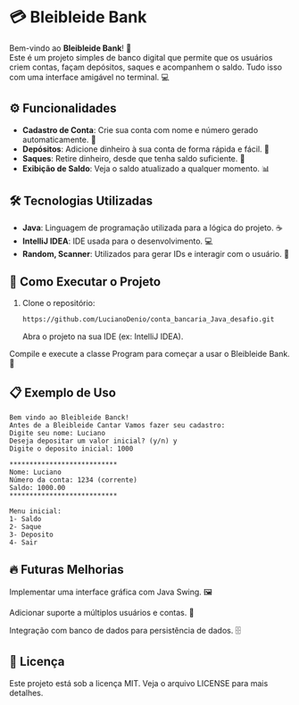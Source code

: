# 💳 Bleibleide Bank

Bem-vindo ao **Bleibleide Bank**! 🎉  
Este é um projeto simples de banco digital que permite que os usuários criem contas, façam depósitos, saques e acompanhem o saldo. Tudo isso com uma interface amigável no terminal. 💻

## ⚙️ Funcionalidades

- **Cadastro de Conta**: Crie sua conta com nome e número gerado automaticamente. 🔢
- **Depósitos**: Adicione dinheiro à sua conta de forma rápida e fácil. 💸
- **Saques**: Retire dinheiro, desde que tenha saldo suficiente. 🏦
- **Exibição de Saldo**: Veja o saldo atualizado a qualquer momento. 📊

## 🛠️ Tecnologias Utilizadas

- **Java**: Linguagem de programação utilizada para a lógica do projeto. ☕
- **IntelliJ IDEA**: IDE usada para o desenvolvimento. 💻
- **Random, Scanner**: Utilizados para gerar IDs e interagir com o usuário. 🎲

## 🚀 Como Executar o Projeto

1. Clone o repositório:
   ```bash
   https://github.com/LucianoDenio/conta_bancaria_Java_desafio.git
   ```
   Abra o projeto na sua IDE (ex: IntelliJ IDEA).

Compile e execute a classe Program para começar a usar o Bleibleide Bank. 🎉

## 📋 Exemplo de Uso
```
Bem vindo ao Bleibleide Banck!
Antes de a Bleibleide Cantar Vamos fazer seu cadastro:
Digite seu nome: Luciano
Deseja depositar um valor inicial? (y/n) y
Digite o deposito inicial: 1000

***************************
Nome: Luciano
Número da conta: 1234 (corrente)
Saldo: 1000.00
***************************

Menu inicial:
1- Saldo
2- Saque
3- Deposito
4- Sair
```
## 🔥 Futuras Melhorias

Implementar uma interface gráfica com Java Swing. 🖼️

Adicionar suporte a múltiplos usuários e contas. 👥

Integração com banco de dados para persistência de dados. 🗄️

## 📝 Licença
Este projeto está sob a licença MIT. Veja o arquivo LICENSE para mais detalhes.

